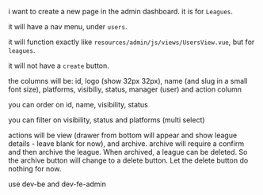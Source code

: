 i want to create a new page in the admin dashboard. it is for `Leagues`.

it will have a nav menu, under `users`.

it will function exactly like `resources/admin/js/views/UsersView.vue`, but for `leagues`.

it will not have a `create` button.

the columns will be: id, logo (show 32px 32px), name (and slug in a small font size), platforms, visibiliy, status, manager (user) and action column

you can order on id, name, visibility, status

you can filter on visibility, status and platforms (multi select)

actions will be view (drawer from bottom will appear and show league details - leave blank for now), and archive. archive will require a confirm and then archive the league. When archived, a league can be deleted. So the archive button will change to a delete button. Let the delete button do nothing for now.

use dev-be and dev-fe-admin